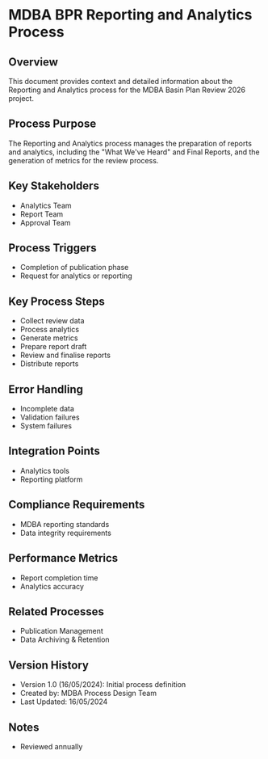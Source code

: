 # MDBA BPR Reporting and Analytics Process

## Overview
This document provides context and detailed information about the Reporting and Analytics process for the MDBA Basin Plan Review 2026 project.

## Process Purpose
The Reporting and Analytics process manages the preparation of reports and analytics, including the "What We've Heard" and Final Reports, and the generation of metrics for the review process.

## Key Stakeholders
- Analytics Team
- Report Team
- Approval Team

## Process Triggers
- Completion of publication phase
- Request for analytics or reporting

## Key Process Steps
- Collect review data
- Process analytics
- Generate metrics
- Prepare report draft
- Review and finalise reports
- Distribute reports

## Error Handling
- Incomplete data
- Validation failures
- System failures

## Integration Points
- Analytics tools
- Reporting platform

## Compliance Requirements
- MDBA reporting standards
- Data integrity requirements

## Performance Metrics
- Report completion time
- Analytics accuracy

## Related Processes
- Publication Management
- Data Archiving & Retention

## Version History
- Version 1.0 (16/05/2024): Initial process definition
- Created by: MDBA Process Design Team
- Last Updated: 16/05/2024

## Notes
- Reviewed annually 